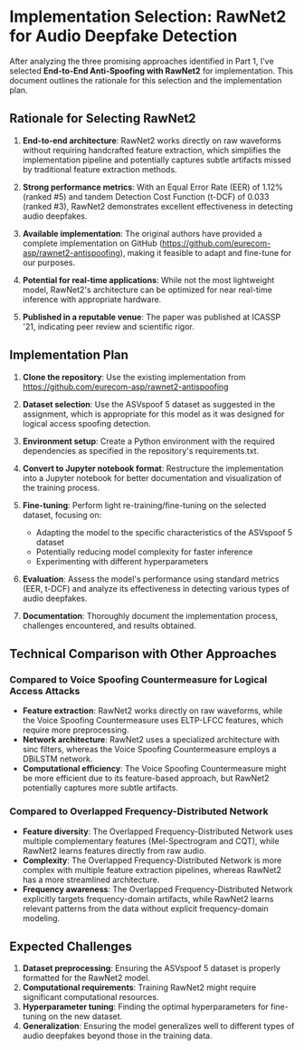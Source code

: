 # Implementation Selection: RawNet2 for Audio Deepfake Detection

After analyzing the three promising approaches identified in Part 1, I've selected **End-to-End Anti-Spoofing with RawNet2** for implementation. This document outlines the rationale for this selection and the implementation plan.

## Rationale for Selecting RawNet2

1. **End-to-end architecture**: RawNet2 works directly on raw waveforms without requiring handcrafted feature extraction, which simplifies the implementation pipeline and potentially captures subtle artifacts missed by traditional feature extraction methods.

2. **Strong performance metrics**: With an Equal Error Rate (EER) of 1.12% (ranked #5) and tandem Detection Cost Function (t-DCF) of 0.033 (ranked #3), RawNet2 demonstrates excellent effectiveness in detecting audio deepfakes.

3. **Available implementation**: The original authors have provided a complete implementation on GitHub (https://github.com/eurecom-asp/rawnet2-antispoofing), making it feasible to adapt and fine-tune for our purposes.

4. **Potential for real-time applications**: While not the most lightweight model, RawNet2's architecture can be optimized for near real-time inference with appropriate hardware.

5. **Published in a reputable venue**: The paper was published at ICASSP '21, indicating peer review and scientific rigor.

## Implementation Plan

1. **Clone the repository**: Use the existing implementation from https://github.com/eurecom-asp/rawnet2-antispoofing

2. **Dataset selection**: Use the ASVspoof 5 dataset as suggested in the assignment, which is appropriate for this model as it was designed for logical access spoofing detection.

3. **Environment setup**: Create a Python environment with the required dependencies as specified in the repository's requirements.txt.

4. **Convert to Jupyter notebook format**: Restructure the implementation into a Jupyter notebook for better documentation and visualization of the training process.

5. **Fine-tuning**: Perform light re-training/fine-tuning on the selected dataset, focusing on:
   - Adapting the model to the specific characteristics of the ASVspoof 5 dataset
   - Potentially reducing model complexity for faster inference
   - Experimenting with different hyperparameters

6. **Evaluation**: Assess the model's performance using standard metrics (EER, t-DCF) and analyze its effectiveness in detecting various types of audio deepfakes.

7. **Documentation**: Thoroughly document the implementation process, challenges encountered, and results obtained.

## Technical Comparison with Other Approaches

### Compared to Voice Spoofing Countermeasure for Logical Access Attacks

- **Feature extraction**: RawNet2 works directly on raw waveforms, while the Voice Spoofing Countermeasure uses ELTP-LFCC features, which require more preprocessing.
- **Network architecture**: RawNet2 uses a specialized architecture with sinc filters, whereas the Voice Spoofing Countermeasure employs a DBiLSTM network.
- **Computational efficiency**: The Voice Spoofing Countermeasure might be more efficient due to its feature-based approach, but RawNet2 potentially captures more subtle artifacts.

### Compared to Overlapped Frequency-Distributed Network

- **Feature diversity**: The Overlapped Frequency-Distributed Network uses multiple complementary features (Mel-Spectrogram and CQT), while RawNet2 learns features directly from raw audio.
- **Complexity**: The Overlapped Frequency-Distributed Network is more complex with multiple feature extraction pipelines, whereas RawNet2 has a more streamlined architecture.
- **Frequency awareness**: The Overlapped Frequency-Distributed Network explicitly targets frequency-domain artifacts, while RawNet2 learns relevant patterns from the data without explicit frequency-domain modeling.

## Expected Challenges

1. **Dataset preprocessing**: Ensuring the ASVspoof 5 dataset is properly formatted for the RawNet2 model.
2. **Computational requirements**: Training RawNet2 might require significant computational resources.
3. **Hyperparameter tuning**: Finding the optimal hyperparameters for fine-tuning on the new dataset.
4. **Generalization**: Ensuring the model generalizes well to different types of audio deepfakes beyond those in the training data.
